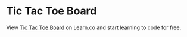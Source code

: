 # Tic Tac Toe Board
<p class='util--hide'>View <a href='https://learn.co/lessons/47938-ttt-2-board-rb'>Tic Tac Toe Board</a> on Learn.co and start learning to code for free.</p>
